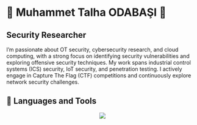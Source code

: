 <h1> 🤘 Muhammet Talha ODABAŞI 🤘 </h1>

<h2> Security Researcher </h2>
I’m passionate about OT security, cybersecurity research, and cloud computing, with a strong focus on identifying security vulnerabilities and exploring offensive security techniques. My work spans industrial control systems (ICS) security, IoT security, and penetration testing. I actively engage in Capture The Flag (CTF) competitions and continuously explore network security challenges.

<h2> 🧰 Languages and Tools </h2>
<!--https://github.com/tandpfun/skill-icons-->
<p align="center">
    <img src="https://skillicons.dev/icons?i=linux,vim,c,cpp,py,html,mysql,js,java,git,bash,powershell,dart,flutter,cs,unity,godot"/>
</p>
